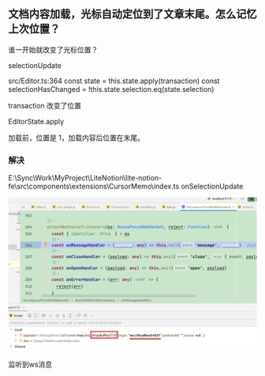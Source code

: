 



## 文档内容加载，光标自动定位到了文章末尾。怎么记忆上次位置？
谁一开始就改变了光标位置？

selectionUpdate

src/Editor.ts:364
const state = this.state.apply(transaction)
const selectionHasChanged = !this.state.selection.eq(state.selection)

transaction 改变了位置

EditorState.apply

加载前，位置是 1，加载内容后位置在末尾。

### 解决

E:\Sync\Work\MyProject\LiteNotion\lite-notion-fe\src\components\extensions\CursorMemo\index.ts
onSelectionUpdate




![img.png](img.png)

监听到ws消息
